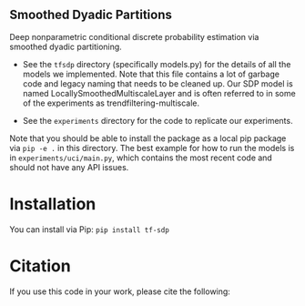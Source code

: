 Smoothed Dyadic Partitions
----------------------------------------------
Deep nonparametric conditional discrete probability estimation via smoothed dyadic partitioning.

- See the `tfsdp` directory (specifically models.py) for the details of all the models we implemented. Note that this file contains a lot of garbage code and legacy naming that needs to be cleaned up. Our SDP model is named LocallySmoothedMultiscaleLayer and is often referred to in some of the experiments as trendfiltering-multiscale. 

- See the `experiments` directory for the code to replicate our experiments.

Note that you should be able to install the package as a local pip package via `pip -e .` in this directory. The best example for how to run the models is in `experiments/uci/main.py`, which contains the most recent code and should not have any API issues.

Installation
============
You can install via Pip: `pip install tf-sdp`

Citation
========
If you use this code in your work, please cite the following:
